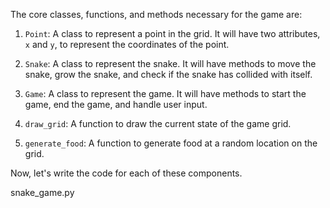 The core classes, functions, and methods necessary for the game are:

1. `Point`: A class to represent a point in the grid. It will have two attributes, `x` and `y`, to represent the coordinates of the point.

2. `Snake`: A class to represent the snake. It will have methods to move the snake, grow the snake, and check if the snake has collided with itself.

3. `Game`: A class to represent the game. It will have methods to start the game, end the game, and handle user input.

4. `draw_grid`: A function to draw the current state of the game grid.

5. `generate_food`: A function to generate food at a random location on the grid.

Now, let's write the code for each of these components.

snake_game.py
